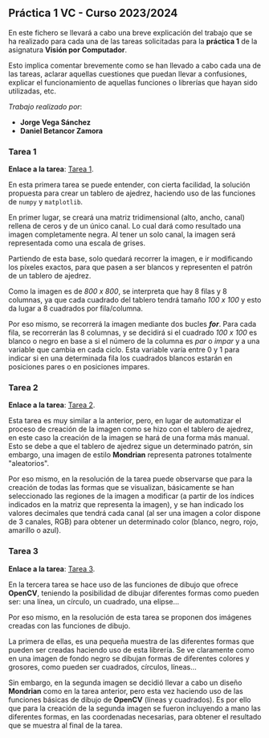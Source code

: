 ## Práctica 1 VC - Curso 2023/2024

En este fichero se llevará a cabo una breve explicación del trabajo que se ha realizado para cada una de las tareas solicitadas para la **práctica 1** de la asignatura **Visión por Computador**. 

Esto implica comentar brevemente como se han llevado a cabo cada una de las tareas, aclarar aquellas cuestiones que puedan llevar a confusiones, explicar el funcionamiento de aquellas funciones o librerías que hayan sido utilizadas, etc.

*Trabajo realizado por*:
- **Jorge Vega Sánchez**
- **Daniel Betancor Zamora**

### Tarea 1

**Enlace a la tarea**: [Tarea 1](Tarea%201.ipynb).

En esta primera tarea se puede entender, con cierta facilidad, la solución propuesta para crear un tablero de ajedrez, haciendo uso de las funciones de `numpy` y `matplotlib`.

En primer lugar, se creará una matriz tridimensional (alto, ancho, canal) rellena de ceros y de un único canal. Lo cual dará como resultado una imagen completamente negra. Al tener un solo canal, la imagen será representada como una escala de grises.

Partiendo de esta base, solo quedará recorrer la imagen, e ir modificando los píxeles exactos, para que pasen a ser blancos y representen el patrón de un tablero de ajedrez.

Como la imagen es de *800 x 800*, se interpreta que hay 8 filas y 8 columnas, ya que cada cuadrado del tablero tendrá tamaño *100 x 100* y esto da lugar a 8 cuadrados por fila/columna.

Por eso mismo, se recorrerá la imagen mediante dos bucles **_for_**. Para cada fila, se recorrerán las 8 columnas, y se decidirá si el cuadrado *100 x 100* es blanco o negro en base a si el número de la columna es *par* o *impar* y a una variable que cambia en cada ciclo. Esta variable varía entre 0 y 1 para indicar si en una determinada fila los cuadrados blancos estarán en posiciones pares o en posiciones impares.

### Tarea 2

**Enlace a la tarea**: [Tarea 2](Tarea%202.ipynb).

Esta tarea es muy similar a la anterior, pero, en lugar de automatizar el proceso de creación de la imagen como se hizo con el tablero de ajedrez, en este caso la creación de la imagen se hará de una forma más manual. Esto se debe a que el tablero de ajedrez sigue un determinado patrón, sin embargo, una imagen de estilo **Mondrian** representa patrones totalmente "aleatorios".

Por eso mismo, en la resolución de la tarea puede observarse que para la creación de todas las formas que se visualizan, básicamente se han seleccionado las regiones de la imagen a modificar (a partir de los índices indicados en la matriz que representa la imagen), y se han indicado los valores decimales que tendrá cada canal (al ser una imagen a color dispone de 3 canales, RGB) para obtener un determinado color (blanco, negro, rojo, amarillo o azul).

### Tarea 3

**Enlace a la tarea**: [Tarea 3](Tarea%203.ipynb).

En la tercera tarea se hace uso de las funciones de dibujo que ofrece **OpenCV**, teniendo la posibilidad de dibujar diferentes formas como pueden ser: una línea, un círculo, un cuadrado, una elipse...

Por eso mismo, en la resolución de esta tarea se proponen dos imágenes creadas con las funciones de dibujo. 

La primera de ellas, es una pequeña muestra de las diferentes formas que pueden ser creadas haciendo uso de esta librería. Se ve claramente como en una imagen de fondo negro se dibujan formas de diferentes colores y grosores, como pueden ser cuadrados, círculos, líneas...

Sin embargo, en la segunda imagen se decidió llevar a cabo un diseño **Mondrian** como en la tarea anterior, pero esta vez haciendo uso de las funciones básicas de dibujo de **OpenCV** (líneas y cuadrados). Es por ello que para la creación de la segunda imagen se fueron incluyendo a mano las diferentes formas, en las coordenadas necesarias, para obtener el resultado que se muestra al final de la tarea.

